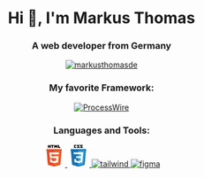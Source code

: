 <h1 align="center">Hi 👋, I'm Markus Thomas</h1>
<h3 align="center">A web developer from Germany</h3>

<p align="center"> <a href="https://twitter.com/markusthomasde" target="blank"><img src="https://img.shields.io/twitter/follow/markusthomasde?logo=twitter&style=for-the-badge" alt="markusthomasde" /></a> </p>

<h3 align="center">My favorite Framework:</h3>
<p align="center"> 
<a href="https://www.processwire.com" target="_blank" rel="noreferrer"> <img src="https://raw.githubusercontent.com/markusthomas/processwire/master/wire/templates-admin/styles/images/logo.gif" alt="ProcessWire"/> </a>
</p>

<h3 align="center">Languages and Tools:</h3>
<p align="center"> 
 <a href="https://www.w3.org/html/" target="_blank" rel="noreferrer"> <img src="https://raw.githubusercontent.com/devicons/devicon/master/icons/html5/html5-original-wordmark.svg" alt="html5" width="40" height="40"/> </a> 
 <a href="https://www.w3schools.com/css/" target="_blank" rel="noreferrer"> <img src="https://raw.githubusercontent.com/devicons/devicon/master/icons/css3/css3-original-wordmark.svg" alt="css3" width="40" height="40"/> </a>
 <a href="https://tailwindcss.com/" target="_blank" rel="noreferrer"> <img src="https://www.vectorlogo.zone/logos/tailwindcss/tailwindcss-icon.svg" alt="tailwind" width="40" height="40"/> </a> 
 <a href="https://www.figma.com/" target="_blank" rel="noreferrer"> <img src="https://www.vectorlogo.zone/logos/figma/figma-icon.svg" alt="figma" width="40" height="40"/> </a> 
</p>
